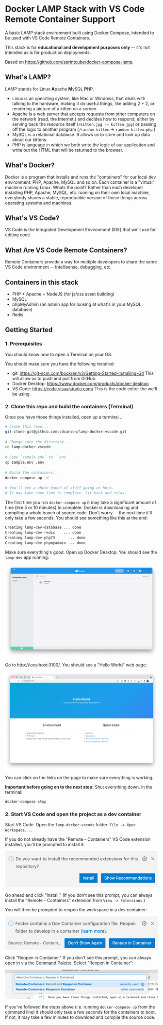 # Docker LAMP Stack with VS Code Remote Container Support

A basic LAMP stack environment built using Docker Compose, intended to be used with VS Code Remote Containers.

This stack is for **educational and development purposes only**  -- it's not intended as is for production deployments. 

Based on https://github.com/sprintcube/docker-compose-lamp.


## What's LAMP?
LAMP stands for **L**inux **A**pache **M**ySQL **P**HP. 
- Linux is an operating system, like Mac or Windows, that deals with talking to the hardware, making it do useful things, like adding 2 + 2, or rendering a picture of a kitten on a screen. 
- Apache is a web server that accepts requests from other computers on the network (read, the Internet,) and decides how to respond, either by serving back the resource itself (`/kitten.jpg -> kitten.jpg`) or passing off the logic to another program (`/random-kitten` -> `random-kitten.php`.)
- MySQL is a relational database. It allows us to store and look up data about our kittens.
- PHP is language in which we both write the logic of our application and write out the HTML that will be returned to the browser. 

## What's Docker?
Docker is a program that installs and runs the "containers" for our local dev environment: PHP, Apache, MySQL and so on. Each container is a "virtual" machine running Linux. Whats the point? Rather than each developer installing PHP, Apache, MySQL, etc. running on their own local machine, everybody shares a stable, reproducible version of these things across operating systems and machines.

## What's VS Code?
VS Code is the Integrated Development Environment (IDE) that we'll use for editing code.

## What Are VS Code Remote Containers?
Remote Containers provide a way for multiple developers to share the same VS Code environment -- Intellisense, debugging, etc. 


## Containers in this stack

- PHP + Apache + NodeJS (for js/css asset building)
- MySQL 
- phpMyAdmin (an admin app for looking at what's in your MySQL database)
- Redis 

##  Getting Started
 
### 1. Prerequisites

You should know how to open a Terminal on your OS. 

You should make sure you have the following installed:
 - git: https://git-scm.com/book/en/v2/Getting-Started-Installing-Git This will allow us to push and pull from GitHub.
- Docker Desktop: https://www.docker.com/products/docker-desktop 
- VS Code: https://code.visualstudio.com/ This is the code editor the we'll be using.


### 2. Clone this repo and build the containers (Terminal)
Once you have those things installed, open up a terminal...
```bash
# Clone this repo...
git clone git@github.com:cdcarson/lamp-docker-vscode.git

# Change into the directory...
cd lamp-docker-vscode

# Copy `sample.env` to `.env`...
cp sample.env .env

# Build the containers...
docker-compose up -d

# You'll see a whole bunch of stuff going on here.
# It may take some time to complete. Sit back and relax.
```

The first time you run `docker-compose up` it may take a significant amount of time (like 5 or 10 minutes) to complete. Docker is downloading and compiling a whole bunch of source code. Don't worry -- the next time it'll only take a few seconds. You should see something like this at the end:

```bash
Creating lamp-dev-database ... done
Creating lamp-dev-redis    ... done
Creating lamp-dev-php73      ... done
Creating lamp-dev-phpmyadmin ... done
```

Make sure everything's good. Open up Docker Desktop. You should see the `lamp-dev` app running:

![Docker Desktop after docker-compose up -d](docs/img/docker-desktop-after-start.png)

Go to http://localhost:3100/. You should see a "Hello World" web page:

![The Web Page](docs/img/the-web-page.png)

You can click on the links on the page to make sure everything is working.

**Important before going on to the next step:** Shut everything down. In the terminal:
```bash
docker-compose stop
```


### 2. Start VS Code and open the project as a dev container

Start VS Code. Open the `lamp-docker-vscode` folder.  `File -> Open Workspace...`.

If you do not already have the "Remote - Containers" VS Code extension installed, you'll be prompted to install it:

![Install Prompt](docs/img/recommended-extensions-prompt.png)

Go ahead and click "Install." (If you don't see this prompt, you can always install the  "Remote - Containers" extension from `View -> Extensions`.)

You will then be prompted to reopen the workspace in a dev container:

![Reopen in Container Prompt](docs/img/reopen-in-container.png)

Click "Reopen in Container." If you don't see this prompt, you can always open in via the [Command Palette](https://code.visualstudio.com/docs/getstarted/userinterface#_command-palette). Select "Reopen in Container":

![Reopen in Container from Command Pallete](docs/img/Reopen-in-container-command.png)

If you've followed the steps above (i.e. running `docker-compose up` from the command line) it should only take a few seconds for the containers to boot. If not, it may take a few minutes to download and compile the source code.




